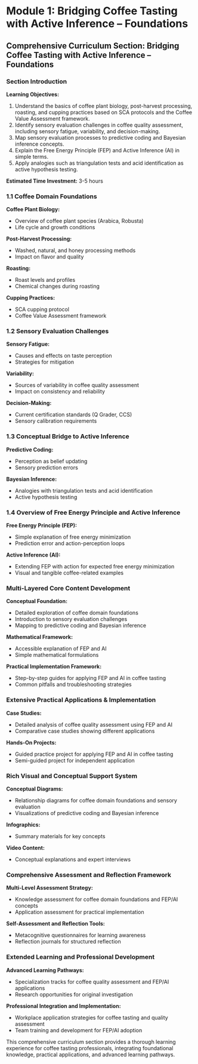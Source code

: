 # Module 1: Bridging Coffee Tasting with Active Inference – Foundations

## Comprehensive Curriculum Section: Bridging Coffee Tasting with Active Inference – Foundations

### Section Introduction

**Learning Objectives:**

1. Understand the basics of coffee plant biology, post-harvest processing, roasting, and cupping practices based on SCA protocols and the Coffee Value Assessment framework.
2. Identify sensory evaluation challenges in coffee quality assessment, including sensory fatigue, variability, and decision-making.
3. Map sensory evaluation processes to predictive coding and Bayesian inference concepts.
4. Explain the Free Energy Principle (FEP) and Active Inference (AI) in simple terms.
5. Apply analogies such as triangulation tests and acid identification as active hypothesis testing.

**Estimated Time Investment:** 3-5 hours

### 1.1 Coffee Domain Foundations

**Coffee Plant Biology:**

- Overview of coffee plant species (Arabica, Robusta)
- Life cycle and growth conditions

**Post-Harvest Processing:**

- Washed, natural, and honey processing methods
- Impact on flavor and quality

**Roasting:**

- Roast levels and profiles
- Chemical changes during roasting

**Cupping Practices:**

- SCA cupping protocol
- Coffee Value Assessment framework

### 1.2 Sensory Evaluation Challenges

**Sensory Fatigue:**

- Causes and effects on taste perception
- Strategies for mitigation

**Variability:**

- Sources of variability in coffee quality assessment
- Impact on consistency and reliability

**Decision-Making:**

- Current certification standards (Q Grader, CCS)
- Sensory calibration requirements

### 1.3 Conceptual Bridge to Active Inference

**Predictive Coding:**

- Perception as belief updating
- Sensory prediction errors

**Bayesian Inference:**

- Analogies with triangulation tests and acid identification
- Active hypothesis testing

### 1.4 Overview of Free Energy Principle and Active Inference

**Free Energy Principle (FEP):**

- Simple explanation of free energy minimization
- Prediction error and action-perception loops

**Active Inference (AI):**

- Extending FEP with action for expected free energy minimization
- Visual and tangible coffee-related examples

### Multi-Layered Core Content Development

**Conceptual Foundation:**

- Detailed exploration of coffee domain foundations
- Introduction to sensory evaluation challenges
- Mapping to predictive coding and Bayesian inference

**Mathematical Framework:**

- Accessible explanation of FEP and AI
- Simple mathematical formulations

**Practical Implementation Framework:**

- Step-by-step guides for applying FEP and AI in coffee tasting
- Common pitfalls and troubleshooting strategies

### Extensive Practical Applications & Implementation

**Case Studies:**

- Detailed analysis of coffee quality assessment using FEP and AI
- Comparative case studies showing different applications

**Hands-On Projects:**

- Guided practice project for applying FEP and AI in coffee tasting
- Semi-guided project for independent application

### Rich Visual and Conceptual Support System

**Conceptual Diagrams:**

- Relationship diagrams for coffee domain foundations and sensory evaluation
- Visualizations of predictive coding and Bayesian inference

**Infographics:**

- Summary materials for key concepts

**Video Content:**

- Conceptual explanations and expert interviews

### Comprehensive Assessment and Reflection Framework

**Multi-Level Assessment Strategy:**

- Knowledge assessment for coffee domain foundations and FEP/AI concepts
- Application assessment for practical implementation

**Self-Assessment and Reflection Tools:**

- Metacognitive questionnaires for learning awareness
- Reflection journals for structured reflection

### Extended Learning and Professional Development

**Advanced Learning Pathways:**

- Specialization tracks for coffee quality assessment and FEP/AI applications
- Research opportunities for original investigation

**Professional Integration and Implementation:**

- Workplace application strategies for coffee tasting and quality assessment
- Team training and development for FEP/AI adoption

This comprehensive curriculum section provides a thorough learning experience for coffee tasting professionals, integrating foundational knowledge, practical applications, and advanced learning pathways.
